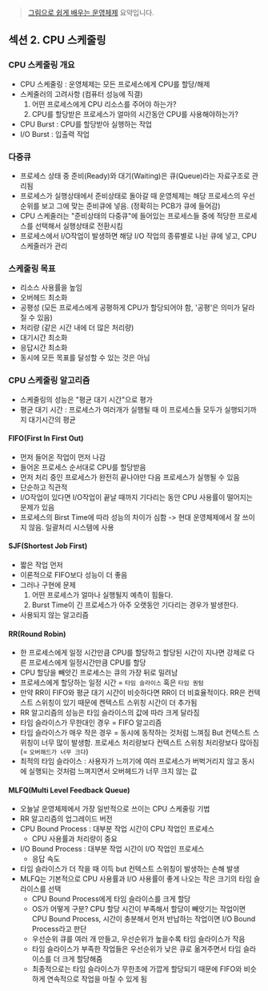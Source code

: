 > [그림으로 쉽게 배우는 운영체제](https://www.inflearn.com/course/%EB%B9%84%EC%A0%84%EA%B3%B5%EC%9E%90-%EC%9A%B4%EC%98%81%EC%B2%B4%EC%A0%9C/dashboard) 요약입니다.

## 섹션 2. CPU 스케줄링
### CPU 스케줄링 개요
- CPU 스케줄링 : 운영체제는 모든 프로세스에게 CPU를 할당/해제
- 스케줄러의 고려사항 (컴퓨터 성능에 직결)
  1. 어떤 프로세스에게 CPU 리소스를 주어야 하는가?
  2. CPU를 할당받은 프로세스가 얼마의 시간동안 CPU를 사용해야하는가?
- CPU Burst : CPU를 할당받아 실행하는 작업
- I/O Burst : 입출력 작업

### 다중큐
- 프로세스 상태 중 준비(Ready)와 대기(Waiting)은 큐(Queue)라는 자료구조로 관리됨
- 프로세스가 실행상태에서 준비상태로 돌아갈 때 운영체제는 해당 프로세스의 우선순위를 보고 그에 맞는 준비큐에 넣음. (정확히는 PCB가 큐에 들어감)
- CPU 스케줄러는 "준비상태의 다중큐"에 들어있는 프로세스들 중에 적당한 프로세스를 선택해서 실행상태로 전환시킴
- 프로세스에서 I/O작업이 발생하면 해당 I/O 작업의 종류별로 나뉜 큐에 넣고, CPU 스케줄러가 관리

### 스케줄링 목표
- 리소스 사용률을 높임
- 오버헤드 최소화
- 공평성 (모든 프로세스에게 공평하게 CPU가 할당되어야 함, '공평'은 의미가 달라질 수 있음)
- 처리량 (같은 시간 내에 더 많은 처리량)
- 대기시간 최소화
- 응답시간 최소화
- 동시에 모든 목표를 달성할 수 있는 것은 아님

### CPU 스케줄링 알고리즘
- 스케줄링의 성능은 "평균 대기 시간"으로 평가
- 평균 대기 시간 : 프로세스가 여러개가 실행될 때 이 프로세스들 모두가 실행되기까지 대기시간의 평균
#### FIFO(First In First Out)
- 먼저 들어온 작업이 먼저 나감
- 들어온 프로세스 순서대로 CPU를 할당받음
- 먼저 처리 중인 프로세스가 완전히 끝나야만 다음 프로세스가 실행될 수 있음
- 단순하고 직관적
- I/O작업이 있다면 I/O작업이 끝날 때까지 기다리는 동안 CPU 사용률이 떨어지는 문제가 있음
- 프로세스의 Birst Time에 따라 성능의 차이가 심함 -> 현대 운영체제에서 잘 쓰이지 않음. 일괄처리 시스템에 사용
#### SJF(Shortest Job First)
- 짧은 작업 먼저
- 이론적으로 FIFO보다 성능이 더 좋음
- 그러나 구현에 문제
  1. 어떤 프로세스가 얼마나 실행될지 예측이 힘들다.
  2. Burst Time이 긴 프로세스가 아주 오랫동안 기다리는 경우가 발생한다.
- 사용되지 않는 알고리즘
#### RR(Round Robin)
- 한 프로세스에게 일정 시간만큼 CPU를 할당하고 할당된 시간이 지나면 강제로 다른 프로세스에게 일정시간만큼 CPU를 할당
- CPU 할당을 빼앗긴 프로세스는 큐의 가장 뒤로 밀려남
- 프로세스에게 할당하는 일정 시간 = `타임 슬라이스` 혹은 `타임 퀀텀`
- 만약 RR이 FIFO와 평균 대기 시간이 비슷하다면 RR이 더 비효율적이다. RR은 컨텍스트 스위칭이 있기 때문에 켄텍스트 스위칭 시간이 더 추가됨
- RR 알고리즘의 성능은 타임 슬라이스의 값에 따라 크게 달라짐
- 타임 슬라이스가 무한대인 경우 = FIFO 알고리즘
- 타임 슬라이스가 매우 작은 경우 = 동시에 동작하는 것처럼 느껴짐 But 컨텍스트 스위칭이 너무 많이 발생함. 프로세스 처리량보다 컨텍스트 스위칭 처리량보다 많아짐 (= `오버해드가 너무 크다`)
- 최적의 타임 슬라이스 : 사용자가 느끼기에 여러 프로세스가 버벅거리지 않고 동시에 실행되는 것처럼 느껴지면서 오버헤드가 너무 크지 않는 값
#### MLFQ(Multi Level Feedback Queue)
- 오늘날 운영체제에서 가장 일반적으로 쓰이는 CPU 스케줄링 기법
- RR 알고리즘의 업그레이드 버전
- CPU Bound Process : 대부분 작업 시간이 CPU 작업인 프로세스
  - CPU 사용률과 처리량이 중요
- I/O Bound Process : 대부분 작업 시간이 I/O 작업인 프로세스
  - 응답 속도
- 타임 슬라이스가 더 작을 때 이득 but 컨텍스트 스위칭이 발생하는 손해 발생
- MLFQ는 기본적으로 CPU 사용률과 I/O 사용률이 좋게 나오는 작은 크기의 타임 슬라이스를 선택
  - CPU Bound Process에게 타임 슬라이스를 크게 할당
  - OS가 어떻게 구분? CPU 할당 시간이 부족해서 할당이 빼앗기는 작업이면 CPU Bound Process, 시간이 충분해서 먼저 반납하는 작업이면 I/O Bound Process라고 판단
  - 우선순위 큐를 여러 개 만들고, 우선순위가 높을수록 타임 슬라이스가 작음
  - 타임 슬라이스가 부족한 작업들은 우선순위가 낮은 큐로 옮겨주면서 타임 슬라이스를 더 크게 할당해줌
  - 최종적으로는 타임 슬라이스가 무한초에 가깝게 할당되기 때문에 FIFO와 비슷하게 연속적으로 작업을 마칠 수 있게 됨
